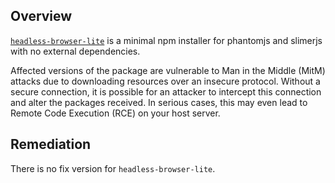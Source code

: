 ## Overview
[`headless-browser-lite`](https://www.npmjs.com/package/headless-browser-lite) is a minimal npm installer for phantomjs and slimerjs with no external dependencies.

Affected versions of the package are vulnerable to Man in the Middle (MitM) attacks due to downloading resources over an insecure protocol. Without a secure connection, it is possible for an attacker to intercept this connection and alter the packages received. In serious cases, this may even lead to Remote Code Execution (RCE) on your host server.

## Remediation
There is no fix version for `headless-browser-lite`.
